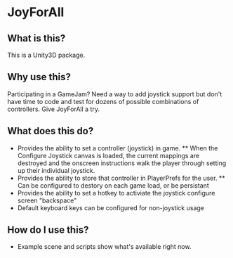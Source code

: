 # JoyForAll

## What is this?
This is a Unity3D package.

## Why use this?
Participating in a GameJam? Need a way to add joystick support but don't have time to code and test for dozens of possible combinations of controllers. Give JoyForAll a try.

## What does this do?
* Provides the ability to set a controller (joystick) in game.
** When the Configure Joystick canvas is loaded, the current mappings are destroyed and the onscreen instructions walk the player through setting up their individual joystick.
* Provides the ability to store that controller in PlayerPrefs for the user.
** Can be configured to destory on each game load, or be persistant
* Provides the ability to set a hotkey to activiate the joystick configure screen "backspace"
* Default keyboard keys can be configured for non-joystick usage

## How do I use this?
* Example scene and scripts show what's available right now.
